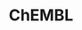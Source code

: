 ---
bigquery: https://console.cloud.google.com/bigquery?p=patents-public-data&d=ebi_chembl&page=dataset
citation: '"The ChEMBL database in 2017." Anna Gaulton, Anne Hersey, Michał Nowotka,
  A Patrícia Bento, Jon Chambers, David Mendez, Prudence Mutowo, Francis Atkinson,
  Louisa J Bellis, Elena Cibrián-Uhalte, Mark Davies, Nathan Dedman, Anneli Karlsson,
  María Paula Magariños, John P Overington, George Papadatos, Ines Smit, Andrew R
  Leach Nucleic acids Research (2017) 45 (Database Issue), D945-D954'
contributors: European Bioinformatics Institute
cost: None
description: ChEMBL Data is a manually curated database of small molecules used in
  drug discovery, including information about existing patented drugs.
documentation: 'schema: https://www.ebi.ac.uk/chembl/db_schema


  '
last_edit: 04/10/2022, 01:57:23
location: https://console.cloud.google.com/marketplace/product/google_patents_public_datasets/chembl
maintained_by: EMBL-EBI, an outstation of European Molecular Biology Laboratory
related_publications: '

  ChEMBL: towards direct deposition of bioassay data.


  Mendez D, Gaulton A, Bento AP, Chambers J, De Veij M, Félix E, Magariños MP, Mosquera
  JF, Mutowo P, Nowotka M, Gordillo-Marañón M, Hunter F, Junco L, Mugumbate G, Rodriguez-Lopez
  M, Atkinson F, Bosc N, Radoux CJ, Segura-Cabrera A, Hersey A, Leach AR.


  — Nucleic Acids Res. 2019; 47(D1):D930-D940. doi: 10.1093/nar/gky1075

  '
schema_fields:
- stem
- level1
- cell_id
- year
- alert_name
- l3
- oral
- alert_set_id
- bao_format
- atc_code
- l7
- assay_test_type
- std_act_id
- polymer_flag
- sitecomp_id
- type
- src_description
- mutation
- direct_interaction
- value
- downgraded
- job_id
- acd_logd
- component_id
- synonyms
- level1_description
- disease_efficacy
- prodrug
- mw_freebase
- path
- dosed_ingredient
- molregno
- irac_class_id
- as_id
- published_relation
- efo_term
- psa
- src_id
- acd_most_apka
- units
- source_domain_id
- smid
- parent_type
- mol_atc_id
- num_lipinski_ro5_violations
- name
- lle
- cx_most_apka
- usan_year
- caloha_id
- comp_go_id
- isoform
- aidx
- definition
- le
- ref_id
- warning_year
- cpd_str_alert_id
- idx
- num_alerts
- ddd_units
- smarts
- l6
- parent_molregno
- standard_upper_value
- cx_logp
- domain_type
- cidx
- company
- who_extra
- updated_on
- tbl
- research_stem
- sequence_md5sum
- standard_inchi
- src_compound_id
- bei
- withdrawn_country
- oc_id
- domain_description
- targrel_id
- major_class
- mecref_id
- co_stem_id
- comments
- standard_value
- frac_class_id
- biocomp_id
- full_mwt
- text_value
- data_validity_comment
- indication_class
- protein_class_id
- confidence
- stem_class
- ref_url
- route
- parameter_value
- compsyn_id
- source
- nda_type
- cell_source_tax_id
- previous_company
- entity_id
- go_id
- parenteral
- relationship_desc
- class_type
- patent_use_code
- mechanism_of_action
- potential_duplicate
- ddd_admr
- compd_id
- tissue_id
- pchembl_value
- target_type
- first_approval
- assay_class_id
- priority
- toid
- ref_type
- drug_substance_flag
- l5
- homologue
- accession
- product_id
- hbd
- warning_class
- acd_most_bpka
- irac_code
- withdrawn_flag
- relationship_type
- uo_units
- clo_id
- abstract
- hrac_class_id
- hrac_code
- protein_class_desc
- activity_comment
- mol_irac_id
- natural_product
- creation_date
- result_flag
- warnref_id
- heavy_atoms
- sequence
- compound_name
- src_short_name
- tid
- warning_id
- parent_id
- molecular_species
- compound_key
- mc_tax_id
- standard_units
- predbind_id
- mol_frac_id
- ad_type
- applicant_full_name
- chirality
- molsyn_id
- component_type
- qudt_units
- therapeutic_flag
- log_id
- variant_id
- class_level
- syn_type
- res_stem_id
- active_ingredient
- standard_text_value
- availability_type
- set_name
- structure_type
- hba_lipinski
- enzyme_name
- mec_id
- updated_by
- qed_weighted
- assay_param_id
- trade_name
- usan_substem
- level4_description
- doc_type
- rgid
- ddd_comment
- db_source
- issue
- target_desc
- l2
- usan_stem_id
- warning_type
- published_type
- ap_id
- country
- pubmed_id
- activity_id
- site_id
- site_name
- efo_id
- subgroup
- publication_number
- withdrawn_reason
- prod_pat_id
- assay_tax_id
- level3_description
- num_ro5_violations
- metref_id
- ingredient
- cell_description
- chebi_par_id
- cx_most_bpka
- usan_stem
- src_assay_id
- dosage_form
- pref_name
- ddd_id
- ddd_value
- patent_no
- last_active
- protclasssyn_id
- tid_fixed
- level3
- level4
- assay_source
- substrate_record_id
- start_position
- targcomp_id
- mechanism_comment
- version
- record_id
- cl_lincs_id
- innovator_company
- entity_type
- relation
- molfile
- authors
- l1
- aspect
- domain_name
- inorganic_flag
- black_box_warning
- target_mapping
- mol_hrac_id
- cell_ontology_id
- molecular_mechanism
- drug_record_id
- metabolite_record_id
- mesh_id
- label
- published_units
- ridx
- standard_inchi_key
- domain_id
- selectivity_comment
- parameter_type
- pathway_id
- topical
- db_version
- molecule_type
- tax_id
- component_synonym
- related_tid
- binding_site_comment
- l8
- actsm_id
- assay_cell_type
- orig_description
- comp_class_id
- parent_go_id
- short_name
- journal
- indref_id
- aromatic_rings
- first_in_class
- mw_monoisotopic
- patent_id
- full_molformula
- cell_name
- approval_date
- mc_target_name
- cellosaurus_id
- assay_category
- standard_relation
- mc_target_type
- max_phase
- normal_range_max
- met_conversion
- active_molregno
- withdrawn_year
- cx_logd
- standard_type
- alert_id
- end_position
- action_type
- warning_description
- bao_endpoint
- hba
- usan_stem_definition
- assay_tissue
- ro3_pass
- assay_type
- met_id
- assay_id
- curation_comment
- who_name
- title
- protein_class_synonym
- stat
- cell_source_tissue
- assay_desc
- first_page
- mesh_heading
- doc_id
- met_comment
- upper_value
- submission_date
- volume
- strength
- acd_logp
- level5
- enzyme_tid
- normal_range_min
- confidence_score
- relationship
- canonical_smiles
- helm_notation
- mc_organism
- patent_expire_date
- drug_product_flag
- drugind_id
- bao_id
- sei
- alogp
- frac_code
- published_value
- activity_count
- pathway_key
- l4
- mc_target_accession
- organism
- description
- rtb
- status
- curated_by
- assay_strain
- uberon_id
- last_page
- bto_id
- level2_description
- max_phase_for_ind
- level2
- site_residues
- assay_organism
- warning_country
- hbd_lipinski
- withdrawn_class
- annotation
- chembl_id
- species_group_flag
- standard_flag
- prediction_method
- assay_subcellular_fraction
- formulation_id
- cell_source_organism
- doi
- delist_flag
- ass_cls_map_id
shortname: chembl
tags:
- biotechnology
- health
- chemical
- bioinformatics
- medical
terms_of_use: CC BY-SA 3.0
title: ChEMBL
uuid: e232a192-965c-4ec9-904c-155b6dfe56c5
---